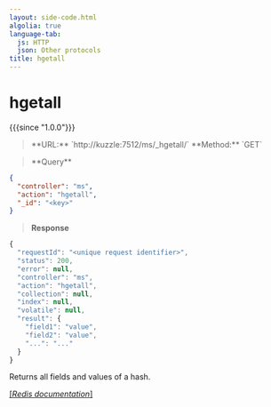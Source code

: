 ```yaml
---
layout: side-code.html
algolia: true
language-tab:
  js: HTTP
  json: Other protocols
title: hgetall
---
```


# hgetall

{{{since "1.0.0"}}}



<blockquote class="js">
<p>
**URL:** `http://kuzzle:7512/ms/_hgetall/<key>`  
**Method:** `GET`
</p>
</blockquote>

<blockquote class="json">
<p>
**Query**
</p>
</blockquote>


```json
{
  "controller": "ms",
  "action": "hgetall",
  "_id": "<key>"
}
```

>**Response**

```javascript
{
  "requestId": "<unique request identifier>",
  "status": 200,
  "error": null,
  "controller": "ms",
  "action": "hgetall",
  "collection": null,
  "index": null,
  "volatile": null,
  "result": {
    "field1": "value",
    "field2": "value",
    "...": "..."
  }
}
```

Returns all fields and values of a hash.

[[_Redis documentation_]](https://redis.io/commands/hgetall)
